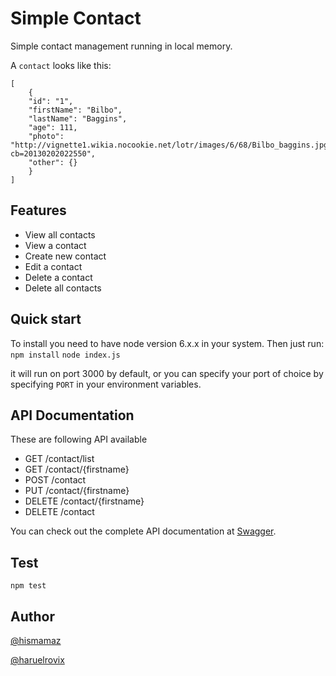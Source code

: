 # Simple Contact

Simple contact management running in local memory.

A `contact` looks like this:

```
[
    {
    "id": "1",
    "firstName": "Bilbo",
    "lastName": "Baggins",
    "age": 111,
    "photo": "http://vignette1.wikia.nocookie.net/lotr/images/6/68/Bilbo_baggins.jpg/revision/latest?cb=20130202022550",
    "other": {}
    }
]
```

## Features

- View all contacts
- View a contact
- Create new contact
- Edit a contact
- Delete a contact
- Delete all contacts


## Quick start
To install you need to have node version 6.x.x in your system. Then just run:
`npm install`
`node index.js`

it will run on port 3000 by default, or you can specify your port of choice 
by specifying `PORT` in your environment variables.

## API Documentation
These are following API available 

- GET /contact/list
- GET /contact/{firstname}
- POST /contact
- PUT /contact/{firstname}
- DELETE /contact/{firstname}
- DELETE /contact

You can check out the complete API documentation at [Swagger](http://localhost:3000/#/Contacts).

## Test
`npm test`

## Author
[@hismamaz](https://twitter.com/hismamaz)

[@haruelrovix](https://twitter.com/hismamaz)

